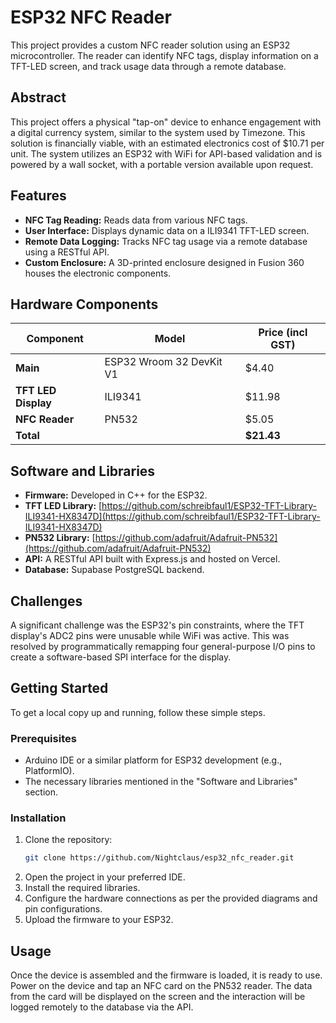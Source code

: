 # ESP32 NFC Reader

This project provides a custom NFC reader solution using an ESP32 microcontroller. The reader can identify NFC tags, display information on a TFT-LED screen, and track usage data through a remote database.

## Abstract

This project offers a physical "tap-on" device to enhance engagement with a digital currency system, similar to the system used by Timezone. This solution is financially viable, with an estimated electronics cost of $10.71 per unit. The system utilizes an ESP32 with WiFi for API-based validation and is powered by a wall socket, with a portable version available upon request.

## Features

- **NFC Tag Reading:** Reads data from various NFC tags.
- **User Interface:** Displays dynamic data on a ILI9341 TFT-LED screen.
- **Remote Data Logging:** Tracks NFC tag usage via a remote database using a RESTful API.
- **Custom Enclosure:** A 3D-printed enclosure designed in Fusion 360 houses the electronic components.

## Hardware Components

| Component         | Model                       | Price (incl GST) |
| ----------------- | --------------------------- | ---------------- |
| **Main**          | ESP32 Wroom 32 DevKit V1    | $4.40            |
| **TFT LED Display** | ILI9341                     | $11.98           |
| **NFC Reader**    | PN532                       | $5.05            |
| **Total**         |                             | **$21.43**       |

## Software and Libraries

- **Firmware:** Developed in C++ for the ESP32.
- **TFT LED Library:** [https://github.com/schreibfaul1/ESP32-TFT-Library-ILI9341-HX8347D](https://github.com/schreibfaul1/ESP32-TFT-Library-ILI9341-HX8347D)
- **PN532 Library:** [https://github.com/adafruit/Adafruit-PN532](https://github.com/adafruit/Adafruit-PN532)
- **API:** A RESTful API built with Express.js and hosted on Vercel.
- **Database:** Supabase PostgreSQL backend.

## Challenges

A significant challenge was the ESP32's pin constraints, where the TFT display's ADC2 pins were unusable while WiFi was active. This was resolved by programmatically remapping four general-purpose I/O pins to create a software-based SPI interface for the display.

## Getting Started

To get a local copy up and running, follow these simple steps.

### Prerequisites

- Arduino IDE or a similar platform for ESP32 development (e.g., PlatformIO).
- The necessary libraries mentioned in the "Software and Libraries" section.

### Installation

1.  Clone the repository:
    ```sh
    git clone https://github.com/Nightclaus/esp32_nfc_reader.git
    ```
2.  Open the project in your preferred IDE.
3.  Install the required libraries.
4.  Configure the hardware connections as per the provided diagrams and pin configurations.
5.  Upload the firmware to your ESP32.

## Usage

Once the device is assembled and the firmware is loaded, it is ready to use. Power on the device and tap an NFC card on the PN532 reader. The data from the card will be displayed on the screen and the interaction will be logged remotely to the database via the API.
